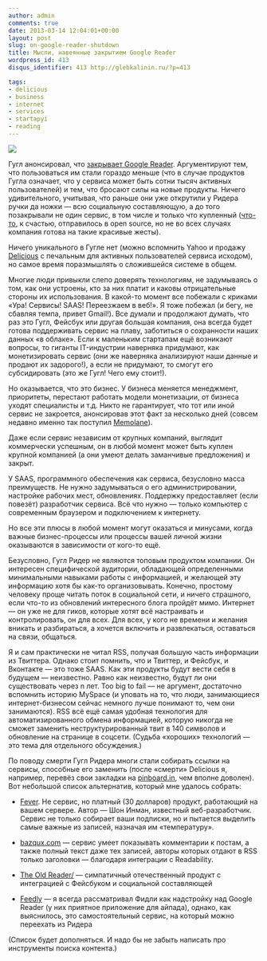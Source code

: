 ```yaml
---
author: admin
comments: true
date: 2013-03-14 12:04:01+00:00
layout: post
slug: on-google-reader-shutdown
title: Мысли, навеянные закрытием Google Reader
wordpress_id: 413
disqus_identifier: 413 http://glebkalinin.ru/?p=413

tags:
- delicious
- business
- internet
- services
- startapyi
- reading
---
```


![](http://www.glebkalinin.ru/featured/2013/03/keep-calm-and-save-google-reader.jpg)

Гугл анонсировал, что [закрывает Google Reader](http://googlereader.blogspot.ru/2013/03/powering-down-google-reader.html). Аргументируют тем, что пользоваться им стали гораздо меньше (что в случае продуктов Гугла означает, что у сервиса может быть сотни тысяч активных пользователей) и тем, что бросают силы на новые продукты. Ничего удивительного, учитывая, что раньше они уже открутили у Ридера ручки да ножки — всю социальную составляющую, а до того позакрывали не один сервис, в том числе и только что купленный ([что-то](http://en.wikipedia.org/wiki/Etherpad), к счастью, отправилось в open source, но не во всех случаях компания готова на такие красивые жесты).

Ничего уникального в Гугле нет (можно вспомнить Yahoo и продажу [Delicious](http://glebkalinin.ru/delicious-bookmarks/) с печальным для активных пользователей сервиса исходом), но самое время поразмышлять о сложившейся системе в общем.

Многие люди привыкли слепо доверять технологиям, не задумываясь о том, как они устроены, кто за них платит и каковы отрицательные стороны их использования. В какой-то момент все побежали с криками «Ура! Сервисы! SAAS! Переезжаем в веб!». Я тоже побежал (и бегу, не сбавляя темпа, привет Gmail!). Все думали и продолжают думать, что раз это Гугл, Фейсбук или другая большая компания, она всегда будет готова поддерживать сервис на плаву, заботиться о сохранности наших данных «в облаке». Если к маленьким стартапам ещё возникают вопросы, то гиганты IT-индустрии наверняка придумают, как монетизировать сервис (они же наверняка анализируют наши данные и продают их задорого!), а если не придумают, то смогут его субсидировать (это же Гугл! Чего ему стоит!). 

Но оказывается, что это бизнес. У бизнеса меняется менеджмент, приоритеты, перестают работать модели монетизации, от бизнеса уходят специалисты и т.д. Никто не гарантирует, что тот или иной сервис не закроется, анонсировав этот факт за несколько дней (совсем недавно именно так поступил [Memolane](http://techcrunch.com/2013/02/21/memolane-the-internet-time-machine-app-for-exploring-past-social-network-content-is-shutting-down/)).

Даже если сервис независим от крупных компаний, выглядит коммерчески успешным, он в любой момент может быть куплен крупной компанией (а они умеют делать заманчивые предложения) и закрыт.

У SAAS, программного обеспечения как сервиса, безусловно масса преимуществ. Не нужно задумываться о его администрировании, настройке рабочих мест, обновлениях. Поддержку предоставляет (если повезёт) разработчик сервиса. Всё что нужно — только компьютер с современным браузером и подключением к интернету.

Но все эти плюсы в любой момент могут оказаться и минусами, когда важные бизнес-процессы или процессы вашей личной жизни оказываются в зависимости от кого-то ещё.

Безусловно, Гугл Ридер не являются топовым продуктом компании. Он интересен специфической аудитории, обладающей определенными минимальными навыками работы с информацией, и желающей эту информацию хотя бы как-то организовывать. Конечно, простому человеку проще читать поток в социальной сети, и ничего страшного, если что-то из обновлений интересного блога пройдёт мимо. Интернет — он уже не для гиков, которые хотят всё настраивать и контролировать, он для всех. Для всех, у кого не времени и желания вникать и разбираться, а хочется включить и развлекаться, оставаться на связи, общаться.

Я и сам практически не читал RSS, получая большую часть информации из Твиттера. Однако стоит помнить, что и Твиттер, и Фейсбук, и Вконтакте — это тоже SAAS. Как эти продукты будут вести себя в будущем — неизвестно. Равно как неизвестно, будут ли они существовать через n лет. Too big to fail — не аргумент, достаточно вспомнить историю MySpace (и уповать на то, что люди, занимающиеся интернет-бизнесом сейчас немного лучше понимают то, чем они занимаются). RSS всё ещё самая удобная технология для автоматизированного обмена информацией, которую никогда не сможет заменить неструктурированный твит в 140 символов и обновление на странице в соцсети. (Судьба «хороших» технологий — это тема для отдельного обсуждения.)

По поводу смерти Гугл Ридера многи стали собирать ссылки на сервисы, способные его заменить (после «смерти» Delicious я, например,  перевёз свои закладки на [pinboard.in](http://pinboard.in), чем вполне доволен). Вот небольшой список альтернатив, который мне удалось собрать:





  * [Fever](http://www.feedafever.com/). Не сервис, но платный (30 долларов) продукт, работающий на вашем сервере. Автор — Шон Инман, известный веб-разработчик. Сервис не только собирает ваши подписки, но и пытается выделить самые важные из записей, назначая им «температуру». 


  * [bazqux.com](http://bazqux.com/) — сервис умеет показывать комментарии к постам, а также полный текст даже тех записей, авторы которых отдают в RSS только заголовки — благодаря интеграции с Readability.


  * [The Old Reader/](http://theoldreader.com/) —  симпатичный отечественный продукт с интеграцией с Фейсбуком и социальной составляющей


  * [Feedly](http://feedly.com) — я всегда рассматривал Фидли как надстройку над Google Reader (у них приятное приложение для айпада), однако, как выяснилось, это самостоятельный сервис, на который можно переехать из Ридера



(Список будет дополняться. И надо бы не забыть написать про инструменты поиска контента.)
